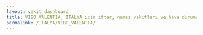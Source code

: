 ```yaml
---
layout: vakit_dashboard
title: VIBO_VALENTIA, ITALYA için iftar, namaz vakitleri ve hava durumu - ilçe/eyalet seç
permalink: /ITALYA/VIBO_VALENTIA/
---
```


<script type="text/javascript">
  var GLOBAL_COUNTRY = 'ITALYA';
  var GLOBAL_CITY = 'VIBO_VALENTIA';
  var GLOBAL_STATE = '';
  var lat = 72;
  var lon = 21;
</script>
